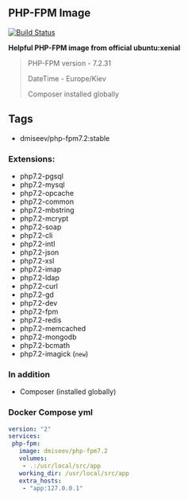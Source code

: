 ## PHP-FPM Image

[![Build Status](https://travis-ci.com/dmiseev/php-fpm7.2.svg?branch=master)](https://travis-ci.com/dmiseev/php-fpm7.2)

 **Helpful PHP-FPM image from official ubuntu:xenial**
 
 >
 > PHP-FPM version - 7.2.31
 >
 > DateTime - Europe/Kiev
 >
 > Composer installed globally

## Tags
 * dmiseev/php-fpm7.2:stable

### Extensions:

 * php7.2-pgsql
 * php7.2-mysql
 * php7.2-opcache
 * php7.2-common
 * php7.2-mbstring
 * php7.2-mcrypt
 * php7.2-soap
 * php7.2-cli
 * php7.2-intl
 * php7.2-json
 * php7.2-xsl
 * php7.2-imap
 * php7.2-ldap
 * php7.2-curl
 * php7.2-gd
 * php7.2-dev
 * php7.2-fpm
 * php7.2-redis
 * php7.2-memcached
 * php7.2-mongodb
 * php7.2-bcmath
 * php7.2-imagick (`new`)

### In addition

 * Composer (installed globally)
 
### Docker Compose yml

```yaml
version: "2"
services:
 php-fpm:
   image: dmiseev/php-fpm7.2
   volumes:
    - .:/usr/local/src/app
   working_dir: /usr/local/src/app
   extra_hosts:
    - "app:127.0.0.1"
```
